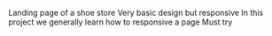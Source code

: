 Landing page of a shoe store 
Very basic design but responsive
In this project we generally learn how to responsive a page
Must try

